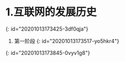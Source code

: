 # 1.互联网的发展历史  
{: id="20201013173425-3df0qja"}

1. 第一阶段
{: id="20201013173517-yo5hkr4"}

{: id="20201013173845-0vyv1g8"}
